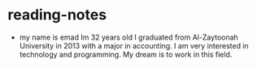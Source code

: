 # reading-notes
- my name is emad Im 32 years old I graduated from Al-Zaytoonah University in 2013 with a major in accounting. I am very interested in technology and programming. My dream is to work in this field.

